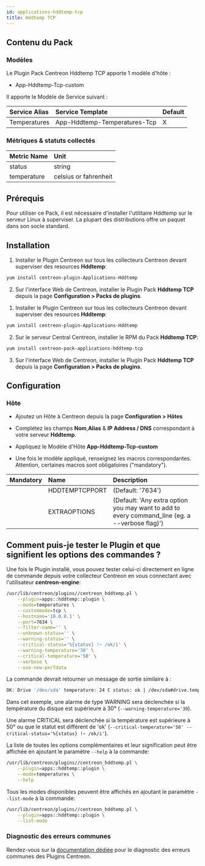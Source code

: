 ```yaml
---
id: applications-hddtemp-tcp
title: Hddtemp TCP
---
```


## Contenu du Pack

### Modèles

Le Plugin Pack Centreon Hddtemp TCP apporte 1 modèle d'hôte :
* App-Hddtemp-Tcp-custom

Il apporte le Modèle de Service suivant :

| Service Alias | Service Template             | Default |
|:--------------|:-----------------------------|:--------|
| Temperatures  | App-Hddtemp-Temperatures-Tcp | X       |

### Métriques & statuts collectés

<!--DOCUSAURUS_CODE_TABS-->

<!--Temperatures-->

| Metric Name | Unit                    |
|:------------|:------------------------|
| status      | string                  |
| temperature | celsius or fahrenheit |

<!--END_DOCUSAURUS_CODE_TABS-->

## Prérequis

Pour utiliser ce Pack, il est nécessaire d'installer l'utilitaire Hddtemp sur le 
serveur Linux à superviser. La plupart des distributions offre un paquet dans son
socle standard. 

## Installation

<!--DOCUSAURUS_CODE_TABS-->

<!--Online License-->

1. Installer le Plugin Centreon sur tous les collecteurs Centreon devant superviser des resources **Hddtemp**:

```bash
yum install centreon-plugin-Applications-Hddtemp
```

2. Sur l'interface Web de Centreon, installer le Plugin Pack **Hddtemp TCP** depuis la page **Configuration > Packs de plugins**.

<!--Offline License-->

1. Installer le Plugin Centreon sur tous les collecteurs Centreon devant superviser des resources **Hddtemp**:

```bash
yum install centreon-plugin-Applications-Hddtemp
```

2. Sur le serveur Central Centreon, installer le RPM du Pack **Hddtemp TCP**:

 ```bash
yum install centreon-pack-applications-hddtemp-tcp
```

3. Sur l'interface Web de Centreon, installer le Plugin Pack **Hddtemp TCP** depuis la page **Configuration > Packs de plugins**.

<!--END_DOCUSAURUS_CODE_TABS-->

## Configuration

### Hôte

* Ajoutez un Hôte à Centreon depuis la page **Configuration > Hôtes**
* Complétez les champs **Nom**,**Alias** & **IP Address / DNS** correspondant à votre serveur **Hddtemp**.
* Appliquez le Modèle d'Hôte **App-Hddtemp-Tcp-custom**

* Une fois le modèle appliqué, renseignez les macros correspondantes. Attention, certaines macros sont obligatoires ("mandatory"). 

| Mandatory | Name           | Description                                                                                     |
|:----------|:---------------|:------------------------------------------------------------------------------------------------|
|           | HDDTEMPTCPPORT | (Default: '7634')                                                                               |
|           | EXTRAOPTIONS   | (Default: 'Any extra option you may want to add to every command\_line (eg. a --verbose flag)') |

## Comment puis-je tester le Plugin et que signifient les options des commandes ? 

Une fois le Plugin installé, vous pouvez tester celui-ci directement en ligne 
de commande depuis votre collecteur Centreon en vous connectant avec 
l'utilisateur **centreon-engine**:

```bash
/usr/lib/centreon/plugins//centreon_hddtemp.pl \
    --plugin=apps::hddtemp::plugin \
    --mode=temperatures \
    --custommode=tcp \
    --hostname='10.0.0.1' \
    --port=7634 \
    --filter-name='' \
    --unknown-status='' \
    --warning-status='' \
    --critical-status='%{status} !~ /ok/i' \
    --warning-temperature='30' \
    --critical-temperature='50' \
    --verbose \
    --use-new-perfdata 
```

La commande devrait retourner un message de sortie similaire à :

```bash
OK: Drive '/dev/sda' temperature: 24 C status: ok | /dev/sda#drive.temperature.celsius 
```

Dans cet exemple, une alarme de type WARNING sera déclenchée si la température du 
disque est supérieure à 30° (`--warning-temperature='30`).

Une alarme CRITICAL sera déclenchée si la température est supérieure à 50° ou que 
le statut est différent de 'ok' (`--critical-temperature='50' --critical-status='%{status} !~ /ok/i'`).

La liste de toutes les options complémentaires et leur signification peut être
affichée en ajoutant le paramètre `--help` à la commande:

```bash
/usr/lib/centreon/plugins//centreon_hddtemp.pl \
    --plugin=apps::hddtemp::plugin \
    --mode=temperatures \
    --help
 ```

Tous les modes disponibles peuvent être affichés en ajoutant le paramètre
`--list-mode` à la commande:

```bash
/usr/lib/centreon/plugins//centreon_hddtemp.pl \
    --plugin=apps::hddtemp::plugin \
    --list-mode
 ```

### Diagnostic des erreurs communes

Rendez-vous sur la [documentation dédiée](../tutorials/troubleshooting-plugins.html)
pour le diagnostic des erreurs communes des Plugins Centreon.